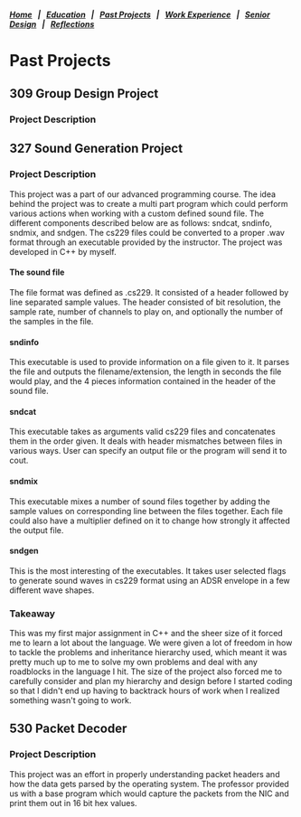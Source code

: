 ##### [Home](README.md) &nbsp; | &nbsp; [Education](education.md) &nbsp; | &nbsp; [Past Projects](projects.md) &nbsp; | &nbsp; [Work Experience](experience.md) &nbsp; | &nbsp; [Senior Design](sDesign.md) &nbsp; | &nbsp; [Reflections](reflections.md)

# Past Projects

## 309 Group Design Project
### Project Description

## 327 Sound Generation Project
### Project Description
This project was a part of our advanced programming course. The idea behind the project was to create a multi part program which could perform various actions when working with a custom defined sound file. The different components described below are as follows: sndcat, sndinfo, sndmix, and sndgen. The cs229 files could be converted to a proper .wav format through an executable provided by the instructor. The project was developed in C++ by myself.

#### The sound file
The file format was defined as .cs229. It consisted of a header followed by line separated sample values. The header consisted of bit resolution, the sample rate, number of channels to play on, and optionally the number of the samples in the file.
#### sndinfo
This executable is used to provide information on a file given to it. It parses the file and outputs the filename/extension, the length in seconds the file would play, and the 4 pieces information contained in the header of the sound file.
#### sndcat
This executable takes as arguments valid cs229 files and concatenates them in the order given. It deals with header mismatches between files in various ways. User can specify an output file or the program will send it to cout.
#### sndmix
This executable mixes a number of sound files together by adding the sample values on corresponding line between the files together. Each file could also have a multiplier defined on it to change how strongly it affected the output file.
#### sndgen
This is the most interesting of the executables. It takes user selected flags to generate sound waves in cs229 format using an ADSR envelope in a few different wave shapes.

### Takeaway
This was my first major assignment in C++ and the sheer size of it forced me to learn a lot about the language. We were given a lot of freedom in how to tackle the problems and inheritance hierarchy used, which meant it was pretty much up to me to solve my own problems and deal with any roadblocks in the language I hit. The size of the project also forced me to carefully consider and plan my hierarchy and design before I started coding so that I didn't end up having to backtrack hours of work when I realized something wasn't going to work.

## 530 Packet Decoder
### Project Description
This project was an effort in properly understanding packet headers and how the data gets parsed by the operating system. The professor provided us with a base program which would capture the packets from the NIC and print them out in 16 bit hex values.
